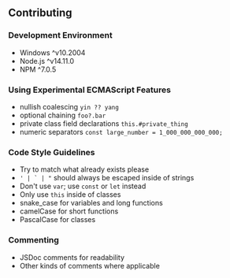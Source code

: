 ## Contributing

### Development Environment
- Windows ^v10.2004
- Node.js ^v14.11.0
- NPM ^7.0.5

### Using Experimental ECMAScript Features
- nullish coalescing `yin ?? yang`
- optional chaining `foo?.bar`
- private class field declarations `this.#private_thing`
- numeric separators `const large_number = 1_000_000_000_000;`

### Code Style Guidelines
- Try to match what already exists please
- ``' | ` | "`` should always be escaped inside of strings
- Don't use `var`; use `const` or `let` instead
- Only use `this` inside of classes
- snake_case for variables and long functions
- camelCase for short functions
- PascalCase for classes

### Commenting
- JSDoc comments for readability
- Other kinds of comments where applicable
